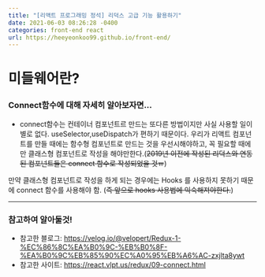 ```yaml
---
title: "[리액트 프로그래밍 정석] 리덕스 고급 기능 활용하기"
date: 2021-06-03 08:26:28 -0400
categories: front-end react
url: https://heeyeonkoo99.github.io/front-end/
---
```

# 미들웨어란?


### Connect함수에 대해 자세히 알아보자면...
- connect함수는 컨테이너 컴포넌트르 만드는 또다른 방법이지만 사실 사용할 일이 별로 없다. useSelector,useDispatch가 편하기 때문이다. 우리가 리액트 컴포넌트를 만들 때에는 함수형 컴포넌트로 만드는 것을 우선시해야하고, 꼭 필요할 때에만 클래스형 컴포넌트로 작성을 해야만한다.(~~2019년 이전에 작성된 리덕스와 연동된 컴포넌트들은 connect 함수로 작성되었을 것ㅠ~~)

만약 클래스형 컴포넌트로 작성을 하게 되는 경우에는 Hooks 를 사용하지 못하기 때문에 connect 함수를 사용해야 함. (~~즉 앞으로 hooks 사용법에 익숙해져야한다.~~)

-------
### 참고하여 알아둘것!

* 참고한 블로그: <https://velog.io/@velopert/Redux-1-%EC%86%8C%EA%B0%9C-%EB%B0%8F-%EA%B0%9C%EB%85%90%EC%A0%95%EB%A6%AC-zxjlta8ywt>    
* 참고한 사이트: <https://react.vlpt.us/redux/09-connect.html>
        



[jekyll-docs]: https://jekyllrb.com/docs/home
[jekyll-gh]:   https://github.com/jekyll/jekyll
[jekyll-talk]: https://talk.jekyllrb.com/

